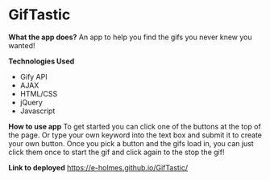 # GifTastic

**What the app does?**
An app to help you find the gifs you never knew you wanted!

**Technologies Used**
*  Gify API
*  AJAX
* HTML/CSS
* jQuery
* Javascript

**How to use app**
To get started you can click one of the buttons at the top of the page. Or type your own keyword into the text box and submit it to create your own button. Once you pick a button and the gifs load in, you can just click them once to start the gif and click again to the stop the gif!

**Link to deployed**
https://e-holmes.github.io/GifTastic/

